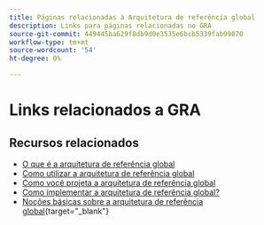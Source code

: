 ```yaml
---
title: Páginas relacionadas à Arquitetura de referência global
description: Links para páginas relacionadas no GRA
source-git-commit: 449445ba629f8db9d0e3535e6bcb5339fab99070
workflow-type: tm+mt
source-wordcount: '54'
ht-degree: 0%

---
```


# Links relacionados a GRA

## Recursos relacionados

* [O que é a arquitetura de referência global](../global-reference-architecture/what-is-global-reference-architecture.md)
* [Como utilizar a arquitetura de referência global](../global-reference-architecture/how-do-you-leverage-global-reference-architecture.md)
* [Como você projeta a arquitetura de referência global](../global-reference-architecture/how-do-you-architect-global-reference-architecture.md)
* [Como implementar a arquitetura de referência global?](../global-reference-architecture/how-do-you-implement-global-reference-architecture.md)
* [Noções básicas sobre a arquitetura de referência global](https://experienceleague.adobe.com/docs/commerce-operations/implementation-playbook/architecture/global-reference-architecture/overview.html){target="_blank"}
